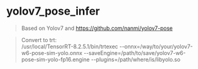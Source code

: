 # yolov7_pose_infer
>Based on Yolov7 and https://github.com/nanmi/yolov7-pose  

>Convert to trt:  
>/usr/local/TensorRT-8.2.5.1/bin/trtexec --onnx=/way/to/your/yolov7-w6-pose-sim-yolo.onnx --saveEngine=/path/to/save/yolov7-w6-pose-sim-yolo-fp16.engine --plugins=/path/where/is/libyolo.so    
